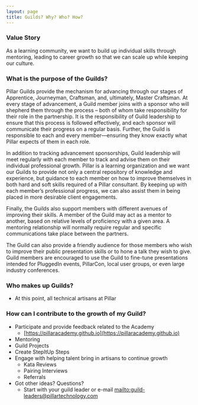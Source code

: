 ```yaml
---
layout: page
title: Guilds? Why? Who? How?
---
```


### Value Story
As a learning community, we want to build up individual skills through mentoring, leading to career growth so that we can scale up while keeping our culture.

### What is the purpose of the Guilds?
Pillar Guilds provide the mechanism for advancing through our stages of Apprentice, Journeyman, Craftsman, and, ultimately, Master Craftsman. At every stage of advancement, a Guild member joins with a sponsor who will shepherd them through the process – both of whom take responsibility for their role in the partnership. It is the responsibility of Guild leadership to ensure that this process is followed effectively, and each sponsor will communicate their progress on a regular basis. Further, the Guild is responsible to each and every member—ensuring they know exactly what Pillar expects of them in each role.

In addition to tracking advancement sponsorships, Guild leadership will meet regularly with each member to track and advise them on their individual professional growth. Pillar is a learning organization and we want our Guilds to provide not only a central repository of knowledge and experience, but guidance to each member on how to improve themselves in both hard and soft skills required of a Pillar consultant. By keeping up with each member’s professional progress, we can also assist them in being placed in more desirable client engagements.

Finally, the Guilds also support members with different avenues of improving their skills. A member of the Guild may act as a mentor to another, based on relative levels of proficiency with a given area. A mentoring relationship will normally require regular and specific communications take place between the partners.

The Guild can also provide a friendly audience for those members who wish to improve their public presentation skills or to hone a talk they wish to give. Guild members are encouraged to use the Guild to fine-tune presentations intended for PluggedIn events, PillarCon, local user groups, or even large industry conferences.
### Who makes up Guilds?
- At this point, all technical artisans at Pillar

### How can I contribute to the growth of my Guild?
- Participate and provide feedback related to the Academy
    - [https://pillaracademy.github.io](https://pillaracademy.github.io)
- Mentoring
- Guild Projects
- Create StepItUp Steps
- Engage with helping talent bring in artisans to continue growth
    - Kata Reviews
    - Pairing Interviews
    - Referrals
- Got other ideas?  Questions?
    - Start with your guild leader or e-mail <mailto:guild-leaders@pillartechnology.com>
